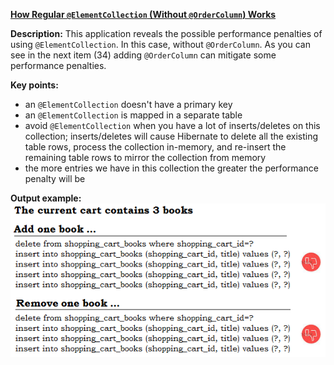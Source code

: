 **[How Regular `@ElementCollection` (Without `@OrderColumn`) Works](https://github.com/andreipall/Spring-Boot-JPA/tree/master/HibernateSpringBootElementCollectionNoOrderColumn)**

**Description:** This application reveals the possible performance penalties of using `@ElementCollection`. In this case, without `@OrderColumn`. As you can see in the next item (34) adding `@OrderColumn` can mitigate some performance penalties.

**Key points:**
- an `@ElementCollection` doesn't have a primary key
- an `@ElementCollection` is mapped in a separate table
- avoid `@ElementCollection` when you have a lot of inserts/deletes on this collection; inserts/deletes will cause Hibernate to delete all the existing table rows, process the collection in-memory, and re-insert the remaining table rows to mirror the collection from memory
- the more entries we have in this collection the greater the performance penalty will be
     
**Output example:**\
![](https://github.com/andreipall/Spring-Boot-JPA/blob/master/HibernateSpringBootElementCollectionNoOrderColumn/%40ElementCollection%20without%20%40OrderColumn.png)
